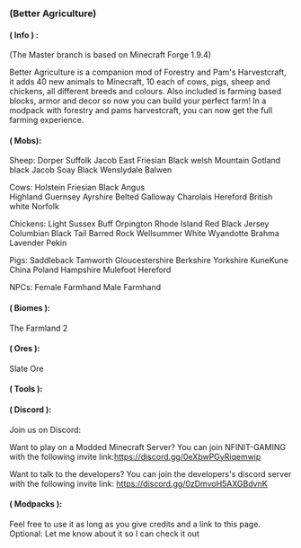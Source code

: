 ### (Better Agriculture)

#### ( Info ) :
(The Master branch is based on Minecraft Forge 1.9.4)

Better Agriculture is a companion mod of Forestry and Pam's Harvestcraft, it adds 40 new animals to Minecraft, 10 each of cows, pigs, sheep and chickens, all different breeds and colours. Also included is farming based blocks, armor and decor so now you can build your perfect farm! In a modpack with forestry and pams harvestcraft, you can now get the full farming experience.

#### ( Mobs):
Sheep:
Dorper
Suffolk
Jacob
East Friesian
Black welsh Mountain
Gotland
black Jacob
Soay
Black Wenslydale
Balwen

Cows: 
Holstein Friesian 
Black Angus   
Highland
Guernsey
Ayrshire
Belted Galloway
Charolais
Hereford
British white
Norfolk

Chickens: 
Light Sussex
Buff Orpington
Rhode Island Red
Black Jersey
Columbian Black Tail
Barred Rock
Wellsummer
White Wyandotte
Brahma
Lavender Pekin

Pigs: 
Saddleback
Tamworth
Gloucestershire 
Berkshire
Yorkshire
KuneKune
China Poland
Hampshire
Mulefoot
Hereford

NPCs: 
Female Farmhand 
Male Farmhand 


#### ( Biomes ):

The Farmland 2
   
   
#### ( Ores ):

Slate Ore


#### ( Tools ):


#### ( Discord ):
Join us on Discord:

 

Want to play on a Modded Minecraft Server?  You can join NFINIT-GAMING with the following invite link:https://discord.gg/0eXbwPGyRiqemwip

 

 

Want to talk to the developers?  You can join the developers's discord server with the following invite link: https://discord.gg/0zDmvoH5AXGBdvnK
 
#### ( Modpacks ):
Feel free to use it as long as you give credits and a link to this page.
Optional: Let me know about it so I can check it out
